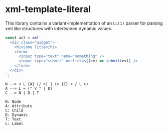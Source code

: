# xml-template-literal

This library contains a variant-implementation of an `LL(1)` parser for parsing xml like structures with intertwined dynamic values.

```ts
const ast = xml`
  <div class="widget">
    <h1>Some Title</h1>
    <form>
      <input type="text" name="something" />
      <input type="submit" onclick=${(ev) => submit(ev)} />
    </form>
  </div>
`;
```

```
N --> < L {A} (/ >) | (> {C} < / L >)
A --> L = (" V " | D)
C --> N | D | T

N: Node
A: Attribute
C: Child
D: Dynamic
T: Text
L: Label
```
